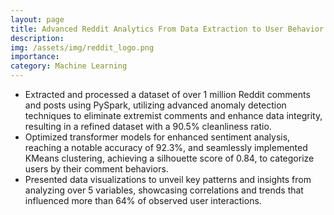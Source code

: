 ```yaml
---
layout: page
title: Advanced Reddit Analytics From Data Extraction to User Behavior Insights
description: 
img: /assets/img/reddit_logo.png
importance: 
category: Machine Learning
---
```


- Extracted and processed a dataset of over 1 million Reddit comments and posts using PySpark, utilizing advanced anomaly detection techniques to eliminate extremist comments and enhance data integrity, resulting in a refined dataset with a 90.5% cleanliness ratio.
- Optimized transformer models for enhanced sentiment analysis, reaching a notable accuracy of 92.3%, and seamlessly implemented KMeans clustering, achieving a silhouette score of 0.84, to categorize users by their comment behaviors.
- Presented data visualizations to unveil key patterns and insights from analyzing over 5 variables, showcasing correlations and trends that influenced more than 64% of observed user interactions.

